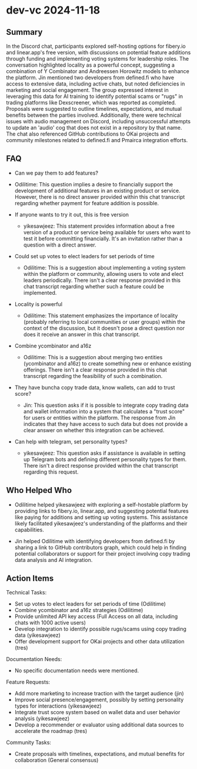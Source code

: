 # dev-vc 2024-11-18

## Summary
 In the Discord chat, participants explored self-hosting options for fibery.io and linear.app's free version, with discussions on potential feature additions through funding and implementing voting systems for leadership roles. The conversation highlighted locality as a powerful concept, suggesting a combination of Y Combinator and Andreessen Horowitz models to enhance the platform. Jin mentioned two developers from defined.fi who have access to extensive data, including active chats, but noted deficiencies in marketing and social engagement. The group expressed interest in leveraging this data for AI training to identify potential scams or "rugs" in trading platforms like Dexscreener, which was reported as completed. Proposals were suggested to outline timelines, expectations, and mutual benefits between the parties involved. Additionally, there were technical issues with audio management on Discord, including unsuccessful attempts to update an 'audio' cog that does not exist in a repository by that name. The chat also referenced GitHub contributions to OKai projects and community milestones related to defined.fi and Pmairca integration efforts.

## FAQ
 - Can we pay them to add features?
  - Odilitime: This question implies a desire to financially support the development of additional features in an existing product or service. However, there is no direct answer provided within this chat transcript regarding whether payment for feature addition is possible.

- If anyone wants to try it out, this is free version
  - yikesawjeez: This statement provides information about a free version of a product or service being available for users who want to test it before committing financially. It's an invitation rather than a question with a direct answer.

- Could set up votes to elect leaders for set periods of time
  - Odilitime: This is a suggestion about implementing a voting system within the platform or community, allowing users to vote and elect leaders periodically. There isn't a clear response provided in this chat transcript regarding whether such a feature could be implemented.

- Locality is powerful
  - Odilitime: This statement emphasizes the importance of locality (probably referring to local communities or user groups) within the context of the discussion, but it doesn't pose a direct question nor does it receive an answer in this chat transcript.

- Combine ycombinator and a16z
  - Odilitime: This is a suggestion about merging two entities (ycombinator and a16z) to create something new or enhance existing offerings. There isn't a clear response provided in this chat transcript regarding the feasibility of such a combination.

- They have buncha copy trade data, know wallets, can add to trust score?
  - Jin: This question asks if it is possible to integrate copy trading data and wallet information into a system that calculates a "trust score" for users or entities within the platform. The response from Jin indicates that they have access to such data but does not provide a clear answer on whether this integration can be achieved.

- Can help with telegram, set personality types?
  - yikesawjeez: This question asks if assistance is available in setting up Telegram bots and defining different personality types for them. There isn't a direct response provided within the chat transcript regarding this request.

## Who Helped Who
 - Odilitime helped yikesawjeez with exploring a self-hostable platform by providing links to fibery.io, linear.app, and suggesting potential features like paying for additions and setting up voting systems. This assistance likely facilitated yikesawjeez's understanding of the platforms and their capabilities.

- Jin helped Odilitime with identifying developers from defined.fi by sharing a link to GitHub contributors graph, which could help in finding potential collaborators or support for their project involving copy trading data analysis and AI integration.

## Action Items
 Technical Tasks:
- Set up votes to elect leaders for set periods of time (Odilitime)
- Combine ycombinator and a16z strategies (Odilitime)
- Provide unlimited API key access (Full Access on all data, including chats with 1000 active users)
- Develop integration to identify possible rugs/scams using copy trading data (yikesawjeez)
- Offer development support for OKai projects and other data utilization (tres)

Documentation Needs:
- No specific documentation needs were mentioned.

Feature Requests:
- Add more marketing to increase traction with the target audience (jin)
- Improve social presence/engagement, possibly by setting personality types for interactions (yikesawjeez)
- Integrate trust score system based on wallet data and user behavior analysis (yikesawjeez)
- Develop a recommender or evaluator using additional data sources to accelerate the roadmap (tres)

Community Tasks:
- Create proposals with timelines, expectations, and mutual benefits for collaboration (General consensus)

